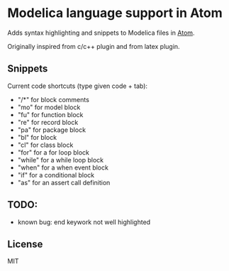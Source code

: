 # Modelica language support in Atom

Adds syntax highlighting and snippets to Modelica files in [Atom](https://atom.io/ "Atom").

Originally inspired from c/c++ plugin and from latex plugin.


## Snippets
Current code shortcuts (type given code + tab):

* "/*" for block comments
* "mo" for model block
* "fu" for function block
* "re" for record block
* "pa" for package block
* "bl" for block
* "cl" for class block
* "for" for a for loop block
* "while" for a while loop block
* "when" for a when event block
* "if" for a conditional block
* "as" for an assert call definition

## TODO:

* known bug: end keywork not well highlighted

## License

MIT
